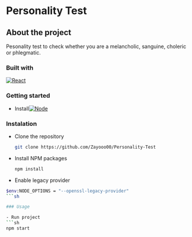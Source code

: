 # Personality Test

## About the project

Pesonality test to check whether you are a melancholic, sanguine, choleric or phlegmatic.

### Built with

[![React][react.js]][react-url]

### Getting started
- Install[![Node][node.js]][node-url]

### Instalation

- Clone the repository
  ```sh
  git clone https://github.com/Zayooo00/Personality-Test
  ```
- Install NPM packages
  ```sh
  npm install
  ```
-  Enable legacy provider
  ```sh
  $env:NODE_OPTIONS = "--openssl-legacy-provider"
  ```sh

### Usage

- Run project
  ```sh
  npm start
  ```

[react.js]: https://img.shields.io/badge/React-20232A?style=for-the-badge&logo=react&logoColor=61DAFB
[react-url]: https://reactjs.org/
[node.js]: https://img.shields.io/badge/node.js-233056?style=for-the-badge&logo=nodedotjs&logoColor=green
[node-url]: https://nodejs.org/
